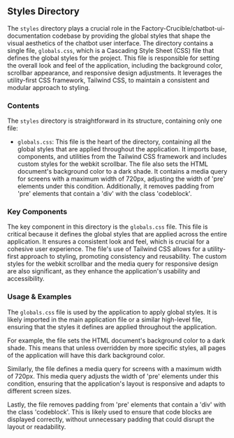 
## Styles Directory

The `styles` directory plays a crucial role in the Factory-Crucible/chatbot-ui-documentation codebase by providing the global styles that shape the visual aesthetics of the chatbot user interface. The directory contains a single file, `globals.css`, which is a Cascading Style Sheet (CSS) file that defines the global styles for the project. This file is responsible for setting the overall look and feel of the application, including the background color, scrollbar appearance, and responsive design adjustments. It leverages the utility-first CSS framework, Tailwind CSS, to maintain a consistent and modular approach to styling.

### Contents

The `styles` directory is straightforward in its structure, containing only one file:

- `globals.css`: This file is the heart of the directory, containing all the global styles that are applied throughout the application. It imports base, components, and utilities from the Tailwind CSS framework and includes custom styles for the webkit scrollbar. The file also sets the HTML document's background color to a dark shade. It contains a media query for screens with a maximum width of 720px, adjusting the width of 'pre' elements under this condition. Additionally, it removes padding from 'pre' elements that contain a 'div' with the class 'codeblock'.

### Key Components

The key component in this directory is the `globals.css` file. This file is critical because it defines the global styles that are applied across the entire application. It ensures a consistent look and feel, which is crucial for a cohesive user experience. The file's use of Tailwind CSS allows for a utility-first approach to styling, promoting consistency and reusability. The custom styles for the webkit scrollbar and the media query for responsive design are also significant, as they enhance the application's usability and accessibility.

### Usage & Examples

The `globals.css` file is used by the application to apply global styles. It is likely imported in the main application file or a similar high-level file, ensuring that the styles it defines are applied throughout the application. 

For example, the file sets the HTML document's background color to a dark shade. This means that unless overridden by more specific styles, all pages of the application will have this dark background color. 

Similarly, the file defines a media query for screens with a maximum width of 720px. This media query adjusts the width of 'pre' elements under this condition, ensuring that the application's layout is responsive and adapts to different screen sizes. 

Lastly, the file removes padding from 'pre' elements that contain a 'div' with the class 'codeblock'. This is likely used to ensure that code blocks are displayed correctly, without unnecessary padding that could disrupt the layout or readability.
